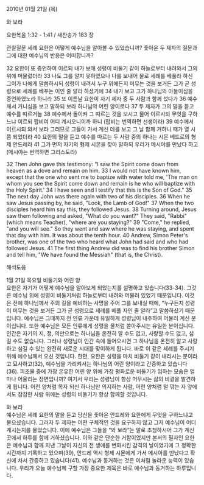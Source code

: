 2010년 01월 21일 (목)

와 보라



요한복음 1:32 - 1:41 / 새찬송가 183 장


관찰질문
세례 요한은 어떻게 예수님을 알아볼 수 있었습니까?
좇아온 두 제자의 질문과 그에 대한 예수님의 반응은 어떠합니까?

32 요한이 또 증언하여 이르되 내가 보매 성령이 비둘기 같이 하늘로부터 내려와서 그의 위에 머물렀더라 33 나도 그를 알지 못하였으나 나를 보내어 물로 세례를 베풀라 하신 그이가 나에게 말씀하시되 성령이 내려서 누구 위에든지 머무는 것을 보거든 그가 곧 성령으로 세례를 베푸는 이인 줄 알라 하셨기에 34 내가 보고 그가 하나님의 아들이심을 증언하였노라 하니라 35 또 이튿날 요한이 자기 제자 중 두 사람과 함께 섰다가 36 예수께서 거니심을 보고 말하되 보라 하나님의 어린 양이로다 
37 두 제자가 그의 말을 듣고 예수를 따르거늘 38 예수께서 돌이켜 그 따르는 것을 보시고 물어 이르시되 무엇을 구하느냐 이르되 랍비여 어디 계시오니이까 하니 (랍비는 번역하면 선생이라) 39 예수께서 이르시되 와서 보라 그러므로 그들이 가서 계신 데를 보고 그 날 함께 거하니 때가 열 시쯤 되었더라 40 요한의 말을 듣고 예수를 따르는 두 사람 중의 하나는 시몬 베드로의 형제 안드레라 41 그가 먼저 자기의 형제 시몬을 찾아 말하되 우리가 메시야를 만났다 하고 (메시야는 번역하면 그리스도라)  

32 Then John gave this testimony: "I saw the Spirit come down from heaven as a dove and remain on him. 33 I would not have known him, except that the one who sent me to baptize with water told me, 'The man on whom you see the Spirit come down and remain is he who will baptize with the Holy Spirit.' 34 I have seen and I testify that this is the Son of God." 35 The next day John was there again with two of his disciples. 36 When he saw Jesus passing by, he said, "Look, the Lamb of God!" 
37 When the two disciples heard him say this, they followed Jesus. 38 Turning around, Jesus saw them following and asked, "What do you want?" They said, "Rabbi" (which means Teacher), "where are you staying?" 39 "Come," he replied, "and you will see." So they went and saw where he was staying, and spent that day with him. It was about the tenth hour. 40 Andrew, Simon Peter's brother, was one of the two who heard what John had said and who had followed Jesus. 41 The first thing Andrew did was to find his brother Simon and tell him, "We have found the Messiah" (that is, the Christ).

해석도움





1월 21일 목요일
비둘기와 어린 양  
요한은 자기가 어떻게 예수님을 알아보게 되었는지를 설명하고 있습니다(33-34). 그것은 예수님 위에 성령이 비둘기처럼 하늘로부터 내려와 머물러 있었기 때문입니다. 이것은 전에 하나님께서 주의 길을 예비하는 사명을 주어 그를 보내실 때에, “누구든지 성령이 머무는 것을 보거든 그가 곧 성령으로 세례를 베풀 자인 줄 알라”고 말씀하셨기 때문입니다. 예수님은 그때까지 전 인류 가운데 유일하게 성령님이 내주하여 머물러 계신 분이십니다. 또한 예수님은 모든 인류에게 성령을 물처럼 쏟아주시는 유일한 분이십니다. 인간은 자기의 지, 정, 의만으로는 하나님을 온전히 알 수도 없고, 사랑할 수도 없고, 섬길 수도 없습니다. 그러나 성령님이 인간 속에 들어오시면 그 하나님을 온전히 알고 사랑하고 섬길 수 있는 완전히 새로운 시대를 맞이하게 됩니다. 바로 이 같은 세례를 주시기 위해 예수님께서 오신 것입니다. 한편, 요한은 성령을 마치 비둘기 같이 내리시는 분이라고 묘사하고(32), 예수님을 가리켜서는 하나님의 어린 양이라고 간증하고 있습니다(36). 피조물 중에 가장 온유한 어린 양 위에 가장 평화로운 비둘기가 임하는 모습은 얼마나 어울리는 장면입니까? 여기서 우리는 성령님이 항상 머무시는 삶의 비결을 발견하게 됩니다. 어린 양처럼 목자 되신 하나님만 의지하는 사람, 어린 양처럼 털 깎는 자 앞에서도 잠잠한 사람 위에는 성령의 비둘기가 항상 함께할 것입니다.

와 보라  
예수님은 세례 요한의 말을 듣고 당신을 좇아온 안드레와 요한에게 무엇을 구하느냐고 물으셨습니다. 그러자 두 제자는 어떤 구체적인 것을 요구하지 않고 그저 예수님이 어디 계시는지를 물었습니다. 이에 예수님은 그들을 “와 보라”는 말로 초청하시어 그가 계신 곳에서 하루를 함께 거하셨습니다. 이와 같은 단순한 거함이었지만 본서의 필자인 요한은 예수님과 함께 지낸 그날이 자신의 전 생애를 변화시킨 감격의 날이었기에 그 정확한 시간까지 기록하고 있으며(39), 안드레 역시 형제 시몬에게 가서 메시아를 만났다고 확신에 차서 간증하고 있습니다(41). 예수님과 동거하는 것은 이처럼 놀라운 능력이 있습니다. 우리가 오늘 예수님께 구할 가장 중요한 제목은 바로 예수님과 동거하는 하루입니다.